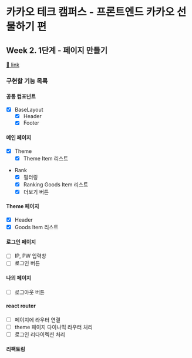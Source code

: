 # 카카오 테크 캠퍼스 - 프론트엔드 카카오 선물하기 편

## Week 2. 1단계 - 페이지 만들기

[🔗 link](https://edu.nextstep.camp/s/hazAC9xa/ls/QzV1ncxk)

### 구현할 기능 목록

#### 공통 컴포넌트

- [x] BaseLayout
  - [x] Header
  - [x] Footer

#### 메인 페이지

- [x] Theme
  - [x] Theme Item 리스트
- Rank
  - [x] 필터링
  - [x] Ranking Goods Item 리스트
  - [x] 더보기 버튼

#### Theme 페이지

- [x] Header
- [x] Goods Item 리스트

#### 로그인 페이지

- [ ] IP, PW 입력창
- [ ] 로그인 버튼

#### 나의 페이지

- [ ] 로그아웃 버튼

#### react router

- [ ] 페이지에 라우터 연결
- [ ] theme 페이지 다이나믹 라우터 처리
- [ ] 로그인 리다이렉션 처리

#### 리팩토링
